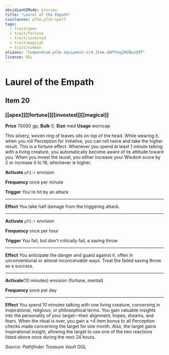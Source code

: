 ```yaml
---
obsidianUIMode: preview
title: "Laurel of the Empath"
cssclasses: pf2e,pf2e-spell
tags:
  - trait/apex
  - trait/fortune
  - trait/invested
  - trait/magical
  - trait/common
aliases: "Compendium.pf2e.equipment-srd.Item.dAPTUxg2NZBwzQ9T"
license: OGL
---
```

# Laurel of the Empath
## Item 20
### [[apex]][[fortune]][[invested]][[magical]]


**Price** 70000 gp; 
**Bulk** 0; **Size** med
**Usage** worncap

This silvery, woven ring of leaves sits on top of the head. While wearing it, when you roll Perception for initiative, you can roll twice and take the higher result. This is a fortune effect. Whenever you spend at least 1 minute talking with a living creature, you automatically become aware of its attitude toward you. When you invest the laurel, you either increase your Wisdom score by 2 or increase it to 18, whichever is higher.

**Activate** `pf2:r` envision

**Frequency** once per minute

**Trigger** You're hit by an attack

* * *

**Effect** You take half damage from the triggering attack.

* * *

**Activate** `pf2:r` envision

**Frequency** once per hour

**Trigger** You fail, but don't critically fail, a saving throw

* * *

**Effect** You anticipate the danger and guard against it, often in unconventional or almost inconceivable ways. Treat the failed saving throw as a success.

* * *

**Activate**(10 minutes) envision (fortune, mental)

**Frequency** once per day

* * *

**Effect** You spend 10 minutes talking with one living creature, conversing in inspirational, religious, or philosophical terms. You gain valuable insights into the personality of your target—their alignment, hopes, dreams, and fears. When the ritual is over, you gain a +4 item bonus to all Perception checks made concerning the target for one month. Also, the target gains inspirational insight, allowing the target to use one of the two reactions listed above once during the next 24 hours.

*Source: Pathfinder Treasure Vault*
*OGL*